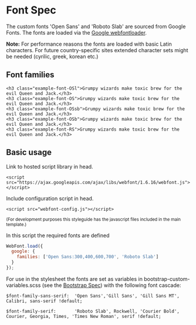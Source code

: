 <link rel="stylesheet" href="css/example.css">

# Font Spec

The custom fonts 'Open Sans' and 'Roboto Slab' are sourced from Google Fonts.
The fonts are loaded via the [Google webfontloader](https://github.com/typekit/webfontloader).

<b>Note:</b>
For performance reasons the fonts are loaded with basic Latin characters. For future country-specific sites extended character sets might be needed (cyrilic, greek, korean etc.)



## Font families
```example
<h3 class="example-font-OSl">Grumpy wizards make toxic brew for the evil Queen and Jack.</h3>
<h3 class="example-font-OS">Grumpy wizards make toxic brew for the evil Queen and Jack.</h3>
<h3 class="example-font-OSsb">Grumpy wizards make toxic brew for the evil Queen and Jack.</h3>
<h3 class="example-font-OSb">Grumpy wizards make toxic brew for the evil Queen and Jack.</h3>
<h3 class="example-font-RS">Grumpy wizards make toxic brew for the evil Queen and Jack.</h3>
```

## Basic usage
Link to hosted script library in head.
```
<script src="https://ajax.googleapis.com/ajax/libs/webfont/1.6.16/webfont.js"></script>
```
Include configuration script in head.
```
<script src="webfont-config.js"></script>
```
<sup>(For development purposes this styleguide has the javascript files included in the main template.)</sup>

In this script the required fonts are defined

```javascript
WebFont.load({
  google: {
    families: ['Open Sans:300,400,600,700', 'Roboto Slab']
  }
});
```

For use in the stylesheet the fonts are set as variables in bootstrap-custom-variables.scss (see the [Bootstrap Spec](/specs/00-Utilities/bootstrap/)) with the following font cascade:

```pre
$font-family-sans-serif:  'Open Sans','Gill Sans', 'Gill Sans MT', Calibri, sans-serif !default;

$font-family-serif:       'Roboto Slab', Rockwell, 'Courier Bold', Courier, Georgia, Times, 'Times New Roman', serif !default;
```

